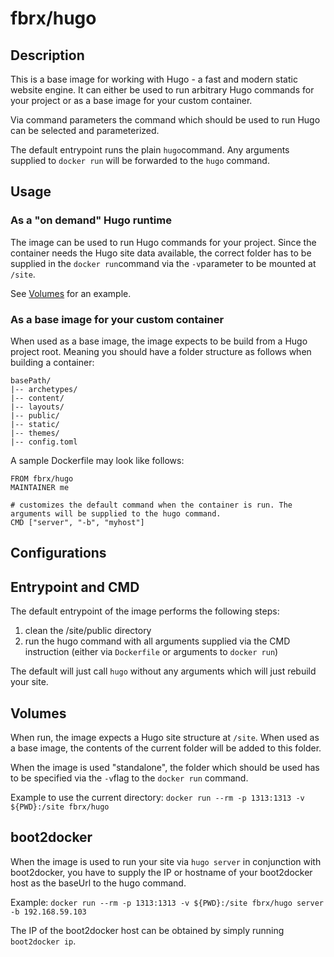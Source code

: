 # fbrx/hugo

## Description

This is a base image for working with Hugo - a fast and modern static website engine. It can either be used to run arbitrary Hugo commands for your project or as a base image for your custom container.

Via command parameters the command which should be used to run Hugo can be selected and parameterized.

The default entrypoint runs the plain ```hugo```command. Any arguments supplied to ```docker run``` will be forwarded to the ```hugo``` command.

## Usage

### As a "on demand" Hugo runtime

The image can be used to run Hugo commands for your project. Since the container needs the Hugo site data available, the correct folder has to be supplied in the ```docker run```command via the ```-v```parameter to be mounted at ```/site```.

See [Volumes](#volumes) for an example.

### As a base image for your custom container

When used as a base image, the image expects to be build from a Hugo project root. Meaning you should have a folder structure as follows when building a container:

```
basePath/
|-- archetypes/
|-- content/
|-- layouts/
|-- public/
|-- static/
|-- themes/
|-- config.toml
```

A sample Dockerfile may look like follows:

```
FROM fbrx/hugo
MAINTAINER me

# customizes the default command when the container is run. The arguments will be supplied to the hugo command.
CMD ["server", "-b", "myhost"]
```


## Configurations

## Entrypoint and CMD

The default entrypoint of the image performs the following steps:

1. clean the /site/public directory
2. run the hugo command with all arguments supplied via the CMD instruction (either via ```Dockerfile``` or arguments to ```docker run```)

The default will just call ```hugo``` without any arguments which will just rebuild your site.

## <a name="volumes"></a>Volumes

When run, the image expects a Hugo site structure at ```/site```. When used as a base image, the contents of the current folder will be added to this folder.

When the image is used "standalone", the folder which should be used has to be specified via the ```-v```flag to the ```docker run``` command.

Example to use the current directory: ```docker run --rm -p 1313:1313 -v ${PWD}:/site fbrx/hugo```

## boot2docker

When the image is used to run your site via ```hugo server``` in conjunction with boot2docker, you have to supply the IP or hostname of your boot2docker host  as the baseUrl to the hugo command.

Example: ```docker run --rm -p 1313:1313 -v ${PWD}:/site fbrx/hugo server -b 192.168.59.103```

The IP of the boot2docker host can be obtained by simply running ```boot2docker ip```.
